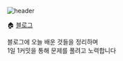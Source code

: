 ![header](https://capsule-render.vercel.app/api?type=waving&color=auto&height=300&section=header&text=Hi%20there!%20&fontSize=90&animation=fadeIn&fontAlignY=38&desc=🌼&descAlignY=51&descAlign=62)

🏠 [블로그](https://devts.tistory.com/)

블로그에 오늘 배운 것들을 정리하며 <br/>
1일 1커밋을 통해 문제를 풀려고 노력합니다

<br/>

